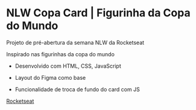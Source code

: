 # NLW Copa Card | Figurinha da Copa do Mundo

Projeto de pré-abertura da semana NLW da Rocketseat

Inspirado nas figurinhas da copa do mundo

- Desenvolvido com HTML, CSS, JavaScript

- Layout do Figma como base

- Funcionalidade de troca de fundo do card com JS

[Rocketseat](https://www.youtube.com/watch?v=sswJisbD2CY&list=PLn-1oXF21q6IwN9F3qZF9-2yEpkAtjU9w&index=1)
